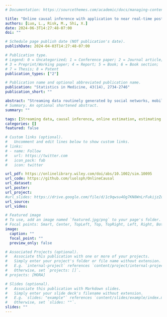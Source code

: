 ```yaml
---
# Documentation: https://sourcethemes.com/academic/docs/managing-content/

title: "Online causal inference with application to near real-time post-market vaccine safety surveillance"
authors: [Luo, L., Risk, M., Shi, X.]
date: 2024-06-3T14:27:48-07:00
doi: ""

# Schedule page publish date (NOT publication's date).
publishDate: 2024-04-03T14:27:48-07:00

# Publication type.
# Legend: 0 = Uncategorized; 1 = Conference paper; 2 = Journal article;
# 3 = Preprint/Working paper; 4 = Report; 5 = Book; 6 = Book section;
# 7 = Thesis; 8 = Patent
publication_types: ["2"]

# Publication name and optional abbreviated publication name.
publication: "Statistics in Medicine, 43(14), 2734-2746"
publication_short: ""

abstract: "Streaming data routinely generated by social networks, mobile or web applications, e-commerce, and electronic health records present new opportunities to monitor the impact of an intervention on an outcome via causal inference methods. However, most existing causal inference methods have been focused on and applied to static data, that is, a fixed data set in which observations are pooled and stored before performing statistical analysis. There is thus a pressing need to turn static causal inference into online causal learning to support near real-time monitoring of treatment effects. In this paper, we present a framework for online estimation and inference of treatment effects that can incorporate new information as it becomes available without revisiting prior observations. We show that, under mild regularity conditions, the proposed online estimator is asymptotically equivalent to the offline oracle estimator obtained by pooling all data. Our proposal is motivated by the need for near real-time vaccine effectiveness and safety monitoring, and our proposed method is applied to a case study on COVID-19 vaccine safety surveillance."
# Summary. An optional shortened abstract.
summary: ""

tags: [Streaming data, causal inference, online estimation, estimating equation, safety surveillance]
categories: []
featured: false

# Custom links (optional).
#   Uncomment and edit lines below to show custom links.
# links:
# - name: Follow
#   url: https://twitter.com
#   icon_pack: fab
#   icon: twitter

url_pdf: https://onlinelibrary.wiley.com/doi/abs/10.1002/sim.10095
url_code: https://github.com/luolsph/OnlineCausal
url_dataset:
url_poster: 
url_project:
#url_slides: https://drive.google.com/file/d/1c9qwsu4Og7KN8WnLrFukijzZoh9Mbd6D/view?usp=sharing
url_source:
url_video:

# Featured image
# To use, add an image named `featured.jpg/png` to your page's folder. 
# Focal points: Smart, Center, TopLeft, Top, TopRight, Left, Right, BottomLeft, Bottom, BottomRight.
image:
  caption: ""
  focal_point: ""
  preview_only: false

# Associated Projects (optional).
#   Associate this publication with one or more of your projects.
#   Simply enter your project's folder or file name without extension.
#   E.g. `internal-project` references `content/project/internal-project/index.md`.
#   Otherwise, set `projects: []`.
# projects: [MORA]

# Slides (optional).
#   Associate this publication with Markdown slides.
#   Simply enter your slide deck's filename without extension.
#   E.g. `slides: "example"` references `content/slides/example/index.md`.
#   Otherwise, set `slides: ""`.
slides: ""
---
```

